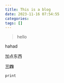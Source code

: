 ```yaml
---
title: This is a blog
date: 2023-11-16 07:54:55
categories: 
tags: []
---
```

> hello


hahad

加点东西

**三四**

```
print
```
